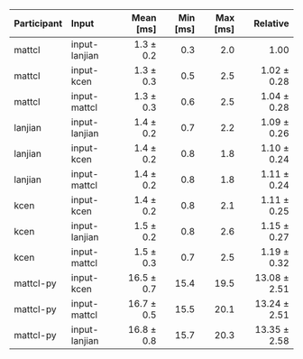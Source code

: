 | Participant | Input | Mean [ms] | Min [ms] | Max [ms] | Relative |
|:---|:---|---:|---:|---:|---:|
| mattcl | input-lanjian | 1.3 ± 0.2 | 0.3 | 2.0 | 1.00 |
| mattcl | input-kcen | 1.3 ± 0.3 | 0.5 | 2.5 | 1.02 ± 0.28 |
| mattcl | input-mattcl | 1.3 ± 0.3 | 0.6 | 2.5 | 1.04 ± 0.28 |
| lanjian | input-lanjian | 1.4 ± 0.2 | 0.7 | 2.2 | 1.09 ± 0.26 |
| lanjian | input-kcen | 1.4 ± 0.2 | 0.8 | 1.8 | 1.10 ± 0.24 |
| lanjian | input-mattcl | 1.4 ± 0.2 | 0.8 | 1.8 | 1.11 ± 0.24 |
| kcen | input-kcen | 1.4 ± 0.2 | 0.8 | 2.1 | 1.11 ± 0.25 |
| kcen | input-lanjian | 1.5 ± 0.2 | 0.8 | 2.6 | 1.15 ± 0.27 |
| kcen | input-mattcl | 1.5 ± 0.3 | 0.7 | 2.5 | 1.19 ± 0.32 |
| mattcl-py | input-kcen | 16.5 ± 0.7 | 15.4 | 19.5 | 13.08 ± 2.51 |
| mattcl-py | input-mattcl | 16.7 ± 0.5 | 15.5 | 20.1 | 13.24 ± 2.51 |
| mattcl-py | input-lanjian | 16.8 ± 0.8 | 15.7 | 20.3 | 13.35 ± 2.58 |
